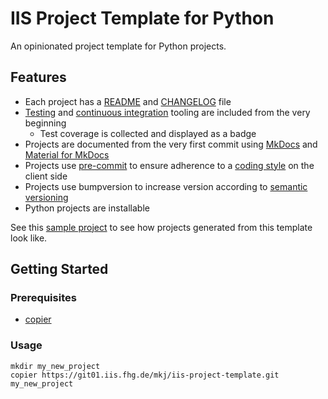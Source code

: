 # IIS Project Template for Python

An opinionated project template for Python projects.

## Features

* Each project has a [README][] and [CHANGELOG][] file
* [Testing][] and [continuous integration][ci] tooling are included from the very beginning
  * Test coverage is collected and displayed as a badge
* Projects are documented from the very first commit using [MkDocs][] and [Material for MkDocs][]
* Projects use [pre-commit][] to ensure adherence to a [coding style][] on the client side
* Projects use bumpversion to increase version according to [semantic versioning][semver]
* Python projects are installable

See this [sample project](https://git01.iis.fhg.de/mkj/sample-project-defaults) to see how projects generated from this template look like.

## Getting Started

### Prerequisites

* [copier](https://github.com/copier-org/copier)

### Usage

```console
mkdir my_new_project
copier https://git01.iis.fhg.de/mkj/iis-project-template.git my_new_project
```

[pre-commit]: https://pre-commit.com/
[semver]: https://semver.org/
[mkdocs]: https://www.mkdocs.org/
[material for mkdocs]: https://squidfunk.github.io/mkdocs-material/

[readme]: https://intern.iis.fhg.de/x/I5DPFQ
[changelog]: https://intern.iis.fhg.de/x/7jCzFQ
[testing]: https://intern.iis.fhg.de/x/DS9SFw
[ci]: https://intern.iis.fhg.de/x/DK6qG
[coding style]: https://intern.iis.fhg.de/x/ig6QFg
